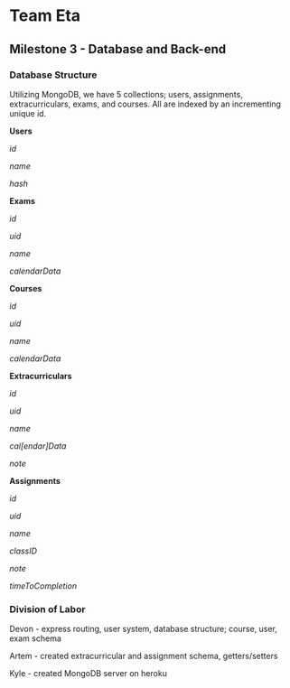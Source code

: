 # Team Eta #

## Milestone 3 - Database and Back-end ##

### Database Structure ###

Utilizing MongoDB, we have 5 collections; users, assignments, extracurriculars, exams, and courses. All are indexed by an incrementing unique id.

**Users**

*id*

*name*

*hash*

**Exams**

*id*

*uid*

*name*

*calendarData*

**Courses**

*id*

*uid*

*name*

*calendarData*

**Extracurriculars**

*id*

*uid*

*name*

*cal\[endar\]Data*

*note*

**Assignments**

*id*

*uid*

*name*

*classID*

*note*

*timeToCompletion*

### Division of Labor ###

Devon - express routing, user system, database structure; course, user, exam schema

Artem - created extracurricular and assignment schema, getters/setters

Kyle - created MongoDB server on heroku

